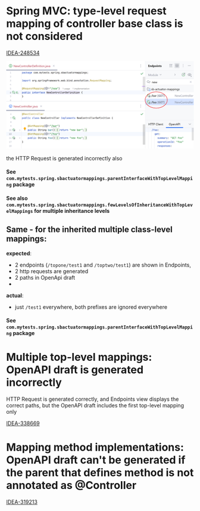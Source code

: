 # Spring MVC:  type-level request mapping of controller base class is not considered
[IDEA-248534](https://youtrack.jetbrains.com/issue/IDEA-248534)

![](img.png)

the HTTP Request is generated incorrectly also

#### See `com.mytests.spring.sbactuatormappings.parentInterfaceWithTopLevelMapping` package
#### See also `com.mytests.spring.sbactuatormappings.fewLevelsOfInheritanceWithTopLevelMappings` for multiple inheritance levels

## Same - for the inherited multiple class-level mappings:

 **expected**: 
  - 2 endpoints (`/topone/test1` and `/toptwo/test1`) are shown in Endpoints,
  - 2 http requests are generated
  - 2 paths in OpenApi draft
  - 
 **actual**: 
  - just `/test1` everywhere, both prefixes are ignored everywhere

#### See `com.mytests.spring.sbactuatormappings.parentInterfaceWithTopLevelMapping` package
 
# Multiple top-level mappings: OpenAPI draft is generated incorrectly

HTTP Request is generated correctly, and Endpoints view displays the correct paths, but
the OpenAPI draft includes the first top-level mapping only

[IDEA-338669](https://youtrack.jetbrains.com/issue/IDEA-338669)

# Mapping method implementations: OpenAPI draft can't be generated if the parent that defines method is not annotated as @Controller

[IDEA-319213](https://youtrack.jetbrains.com/issue/IDEA-319213)